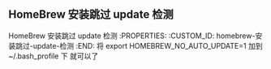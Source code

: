 HomeBrew 安装跳过 update 检测
---------------------------

HomeBrew 安装跳过 update 检测
   :PROPERTIES:
   :CUSTOM_ID: homebrew-安装跳过-update-检测
   :END:
将 export HOMEBREW_NO_AUTO_UPDATE=1 加到 ~/.bash_profile 下 就可以了
